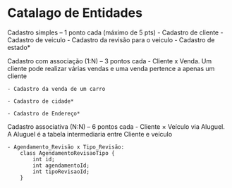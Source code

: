 # Catalago de Entidades

Cadastro simples – 1 ponto cada (máximo de 5 pts)
	- Cadastro de cliente
	- Cadastro de veiculo
	- Cadastro da revisão para o veiculo
	- Cadastro de estado*

Cadastro com associação (1:N) – 3 pontos cada
	- Cliente x Venda. Um cliente pode realizar várias vendas e uma venda pertence a apenas um cliente

	- Cadastro da venda de um carro

	- Cadastro de cidade*

	- Cadastro de Endereço*

Cadastro associativa (N:N) – 6 pontos cada
	- Cliente × Veículo via Aluguel. A Aluguel é a tabela intermediaria entre Cliente e veículo

	- Agendamento_Revisão x Tipo_Revisão:
		class AgendamentoRevisaoTipo {
  			int id;
  			int agendamentoId;
  			int tipoRevisaoId;
		}  


